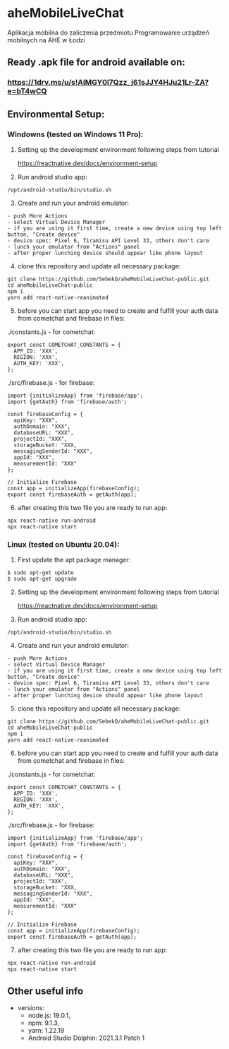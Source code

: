 # aheMobileLiveChat
Aplikacja mobilna do zaliczenia przedmiotu Programowanie urządzeń mobilnych na AHE w Łodzi

## Ready .apk file for android available on:

### https://1drv.ms/u/s!AlMGY0l7Qzz_j61sJJY4HJu21Lr-ZA?e=bT4wCQ

## Environmental Setup:

### Windowns (tested on Windows 11 Pro):
1. Setting up the development environment following steps from tutorial

   https://reactnative.dev/docs/environment-setup

2. Run android studio app:
```
/opt/android-studio/bin/studio.sh
```
3. Create and run your android emulator:
```
- push More Actions
- select Virtual Device Manager
- if you are using it first time, create a new device using top left button, "Create device"
- device spec: Pixel 6, Tiramisu API Level 33, others don't care
- lunch your emulator from "Actions" panel
- after proper lunching device should appear like phone layout
```
4. clone this repository and update all necessary package:
```
git clone https://github.com/SebekO/aheMobileLiveChat-public.git
cd aheMobileLiveChat-public
npm i
yarn add react-native-reanimated
```
5. before you can start app you need to create and fulfill your auth data from cometchat and firebase in files:

./constants.js - for cometchat:
```
export const COMETCHAT_CONSTANTS = {
  APP_ID: 'XXX',
  REGION: 'XXX',
  AUTH_KEY: 'XXX',
};
```

./src/firebase.js - for firebase:
```
import {initializeApp} from 'firebase/app';
import {getAuth} from 'firebase/auth';

const firebaseConfig = {
  apiKey: "XXX",
  authDomain: "XXX",
  databaseURL: "XXX",
  projectId: "XXX",
  storageBucket: "XXX,
  messagingSenderId: "XXX",
  appId: "XXX",
  measurementId: "XXX"
};

// Initialize Firebase
const app = initializeApp(firebaseConfig);
export const firebaseAuth = getAuth(app);
```
6. after creating this two file you are ready to run app:
```
npx react-native run-android
npx react-native start
```
###  Linux (tested on Ubuntu 20.04): 
1. First update the apt package manager:
```
$ sudo apt-get update
$ sudo apt-get upgrade
```
2. Setting up the development environment following steps from tutorial

   https://reactnative.dev/docs/environment-setup

3. Run android studio app:
```
/opt/android-studio/bin/studio.sh
```
4. Create and run your android emulator:
```
- push More Actions
- select Virtual Device Manager
- if you are using it first time, create a new device using top left button, "Create device"
- device spec: Pixel 6, Tiramisu API Level 33, others don't care
- lunch your emulator from "Actions" panel
- after proper lunching device should appear like phone layout
```
5. clone this repository and update all necessary package:
```
git clone https://github.com/SebekO/aheMobileLiveChat-public.git
cd aheMobileLiveChat-public
npm i
yarn add react-native-reanimated
```
6. before you can start app you need to create and fulfill your auth data from cometchat and firebase in files:

./constants.js - for cometchat:
```
export const COMETCHAT_CONSTANTS = {
  APP_ID: 'XXX',
  REGION: 'XXX',
  AUTH_KEY: 'XXX',
};
```

./src/firebase.js - for firebase:
```
import {initializeApp} from 'firebase/app';
import {getAuth} from 'firebase/auth';

const firebaseConfig = {
  apiKey: "XXX",
  authDomain: "XXX",
  databaseURL: "XXX",
  projectId: "XXX",
  storageBucket: "XXX,
  messagingSenderId: "XXX",
  appId: "XXX",
  measurementId: "XXX"
};

// Initialize Firebase
const app = initializeApp(firebaseConfig);
export const firebaseAuth = getAuth(app);
```
7. after creating this two file you are ready to run app:
```
npx react-native run-android
npx react-native start
```
## Other useful info ##

- versions:
  - node.js: 19.0.1,
  - npm: 9.1.3,
  - yarn: 1.22.19
  - Android Studio Dolphin: 2021.3.1 Patch 1

